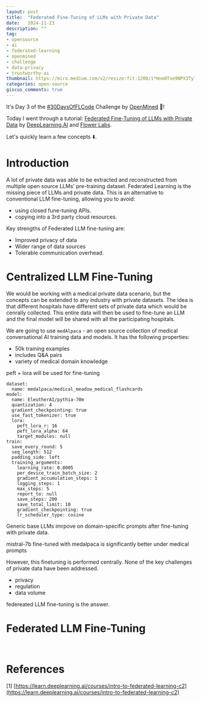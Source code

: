 ```yaml
---
layout: post
title:  "Federated Fine-Tuning of LLMs with Private Data"
date:   2024-11-23
description: ""
tag:
- opensource
- ai
- federated-learning
- openmined
- challenge
- data-privacy
- trustworthy-ai
thumbnail: https://miro.medium.com/v2/resize:fit:1200/1*Hnm8Txe9NPX3TylnmwzQfw.png
categories: open-source
giscus_comments: true
---
```


It's Day 3 of the [#30DaysOfFLCode](https://info.openmined.org/30daysofflcode) Challenge by [OpenMined](https://openmined.org/) 🥳!

Today I went through a tutorial: [Federated Fine-Tuning of LLMs with Private Data](https://learn.deeplearning.ai/courses/intro-to-federated-learning-c2) by [DeepLearning.AI](https://learn.deeplearning.ai/) and [Flower Labs](https://flower.ai/).

Let's quickly learn a few concepts ⬇️.

# Introduction

<add image>

A lot of private data was able to be extracted and reconstructed from multiple open source LLMs' pre-training dataset. Federated Learning is the missing piece of LLMs and private data. This is an alternative to conventional LLM fine-tuning, allowing you to avoid:
- using closed fune-tuning APIs.
- copying into a 3rd party cloud resources.

Key strengths of Federated LLM fine-tuning are:
- Improved privacy of data
- Wider range of data sources
- Tolerable communication overhead.


# Centralized LLM Fine-Tuning

We would be working with a medical private data scenario, but the concepts can be extended to any industry with private datasets. The idea is that different hospitals have different sets of private data which would be cenrally collected. This entire data will then be used to fine-tune an LLM and the final model will be shared with all the participating hospitals.

We are going to use `medAlpaca` <add link> - an open source collection of medical conversational AI training data and models. It has the following properties:
- 50k training examples
- includes Q&A pairs
- variety of medical domain knowledge

peft + lora will be used for fine-tuning
<explain config>
```
dataset:
  name: medalpaca/medical_meadow_medical_flashcards
model:
  name: EleutherAI/pythia-70m
  quantization: 4
  gradient_checkpointing: true
  use_fast_tokenizer: true
  lora:
    peft_lora_r: 16
    peft_lora_alpha: 64
    target_modules: null
train:
  save_every_round: 5
  seq_length: 512
  padding_side: left
  training_arguments:
    learning_rate: 0.0005
    per_device_train_batch_size: 2
    gradient_accumulation_steps: 1
    logging_steps: 1
    max_steps: 5
    report_to: null
    save_steps: 200
    save_total_limit: 10
    gradient_checkpointing: true
    lr_scheduler_type: cosine
```

Generic base LLMs imrpove on domain-specific prompts after fine-tuning with private data.

mistral-7b fine-tuned with medalpaca is significantly better under medical prompts

However, this finetuning is performed centrally. None of the key challenges of private data have been addressed. 
- privacy
- regulation
- data volume

federeated LLM fine-tuning is the answer.


# Federated LLM Fine-Tuning

<all images>

<img about analysis>

<img communication>



# References

[1] [https://learn.deeplearning.ai/courses/intro-to-federated-learning-c2](https://learn.deeplearning.ai/courses/intro-to-federated-learning-c2)
